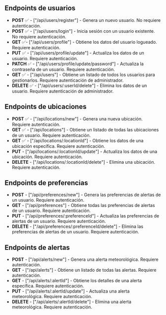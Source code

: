 ## Endpoints de usuarios

-   **POST** ✅ - ["/api/users/register"] - Genera un nuevo usuario. No requiere autenticación.
-   **POST** ✅ - ["/api/users/login"] - Inicia sesión con un usuario existente. No requiere autenticación.
-   **GET** ✅- ["/api/users/profile"] - Obtiene los datos del usuario logueado. Requiere autenticación.
-   **PUT** ✅ - ["/api/users/profile/update"] - Actualiza los datos de un usuario. Requiere autenticación.
-   **PATCH** ✅ - ["/api/users/profile/update/password"] - Actualiza la contraseña de un usuario. Requiere autenticación.
-   **GET** ✅ - ["/api/users"] - Obtiene un listado de todos los usuarios para gestionarlos. Requiere autenticación de administrador.
-   **DELETE** ✅ - ["/api/users/:userId/delete"] - Elimina los datos de un usuario. Requiere autenticación de administrador.

## Endpoints de ubicaciones

-   **POST** ✅ - ["/api/locations/new"] - Genera una nueva ubicación. Requiere autenticación.
-   **GET** ✅ - ["/api/locations"] - Obtiene un listado de todas las ubicaciones de un usuario. Requiere autenticación.
-   **GET** ✅ - ["/api/locations/:locationId"] - Obtiene los datos de una ubicación específica. Requiere autenticación.
-   **PUT** - ["/api/locations/:locationId/update"] - Actualiza los datos de una ubicación. Requiere autenticación.
-   **DELETE** - ["/api/locations/:locationId/delete"] - Elimina una ubicación. Requiere autenticación.

## Endpoints de preferencias

-   **POST** - ["/api/preferences/new"] - Genera las preferencias de alertas de un usuario. Requiere autenticación.
-   **GET** - ["/api/preferences"] - Obtiene todas las preferencias de alertas de un usuario. Requiere autenticación.
-   **PUT** - ["/api/preferences/:preferenceId"] - Actualiza las preferencias de alertas de un usuario. Requiere autenticación.
-   **DELETE** - ["/api/preferences/:preferenceId/delete"] - Elimina las preferencias de alertas de un usuario. Requiere autenticación.

## Endpoints de alertas

-   **POST** - ["/api/alerts/new"] - Genera una alerta meteorológica. Requiere autenticación.
-   **GET** - ["/api/alerts"] - Obtiene un listado de todas las alertas. Requiere autenticación.
-   **GET** - ["/api/alerts/:alertId"] - Obtiene los detalles de una alerta específica. Requiere autenticación.
-   **PUT** - ["/api/alerts/:alertId/update"] - Actualiza una alerta meteorológica. Requiere autenticación.
-   **DELETE** - ["/api/alerts/:alertId/delete"] - Elimina una alerta meteorológica. Requiere autenticación.
